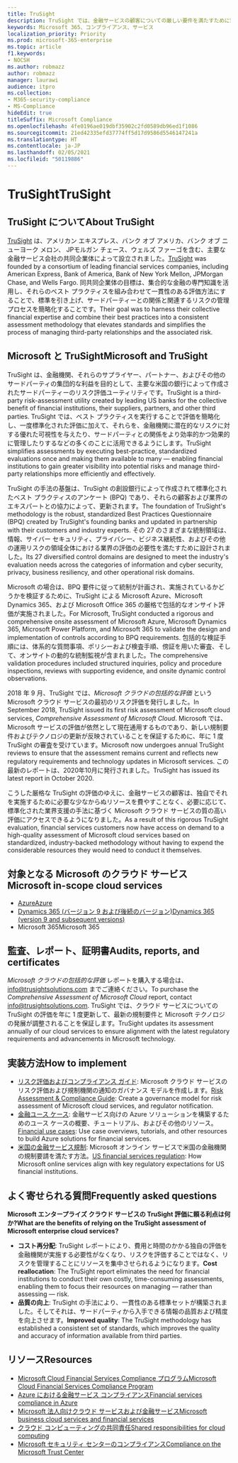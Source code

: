 ```yaml
---
title: TruSight
description: TruSight では、金融サービスの顧客についての厳しい要件を満たすために策定された Microsoft クラウド サービスの包括的なリスク評価を実施しました。
keywords: Microsoft 365、コンプライアンス、サービス
localization_priority: Priority
ms.prod: microsoft-365-enterprise
ms.topic: article
f1.keywords:
- NOCSH
ms.author: robmazz
author: robmazz
manager: laurawi
audience: itpro
ms.collection:
- M365-security-compliance
- MS-Compliance
hideEdit: true
titleSuffix: Microsoft Compliance
ms.openlocfilehash: 4fe0196ae019dbf35902c2fd0589db96ed1f1086
ms.sourcegitcommit: 21ed42335efd37774ff5d17d9586d5546147241a
ms.translationtype: HT
ms.contentlocale: ja-JP
ms.lasthandoff: 02/05/2021
ms.locfileid: "50119886"
---
```

# <a name="trusight"></a><span data-ttu-id="a51ed-104">TruSight</span><span class="sxs-lookup"><span data-stu-id="a51ed-104">TruSight</span></span>

## <a name="about-trusight"></a><span data-ttu-id="a51ed-105">TruSight について</span><span class="sxs-lookup"><span data-stu-id="a51ed-105">About TruSight</span></span>

<span data-ttu-id="a51ed-106">[TruSight](https://trusightsolutions.com/) は、アメリカン エキスプレス、バンク オブ アメリカ、バンク オブ ニューヨーク メロン、 JPモルガン チェース、ウェルズ ファーゴを含む、主要な金融サービス会社の共同企業体によって設立されました。</span><span class="sxs-lookup"><span data-stu-id="a51ed-106">[TruSight](https://trusightsolutions.com/) was founded by a consortium of leading financial services companies, including American Express, Bank of America, Bank of New York Mellon, JPMorgan Chase, and Wells Fargo.</span></span> <span data-ttu-id="a51ed-107">同共同企業体の目標は、集合的な金融の専門知識を活用し、それらのベスト プラクティスを組み合わせて一貫性のある評価方法にすることで、標準を引き上げ、サードパーティーとの関係と関連するリスクの管理プロセスを簡略化することです。</span><span class="sxs-lookup"><span data-stu-id="a51ed-107">Their goal was to harness their collective financial expertise and combine their best practices into a consistent assessment methodology that elevates standards and simplifies the process of managing third-party relationships and the associated risk.</span></span>

## <a name="microsoft-and-trusight"></a><span data-ttu-id="a51ed-108">Microsoft と TruSight</span><span class="sxs-lookup"><span data-stu-id="a51ed-108">Microsoft and TruSight</span></span>

<span data-ttu-id="a51ed-109">TruSight は、金融機関、それらのサプライヤー、パートナー、およびその他のサードパーティの集団的な利益を目的として、主要な米国の銀行によって作成されたサードパーティーのリスク評価ユーティリティです。</span><span class="sxs-lookup"><span data-stu-id="a51ed-109">TruSight is a third-party risk-assessment utility created by leading US banks for the collective benefit of financial institutions, their suppliers, partners, and other third parties.</span></span> <span data-ttu-id="a51ed-110">TruSight では、ベスト プラクティスを実行することで評価を簡略化し、一度標準化された評価に加えて、それらを、金融機関に潜在的なリスクに対する優れた可視性を与えたり、サードパーティとの関係をより効率的かつ効果的に管理したりするなどの多くのことに活用できるようにします。</span><span class="sxs-lookup"><span data-stu-id="a51ed-110">TruSight simplifies assessments by executing best-practice, standardized evaluations once and making them available to many — enabling financial institutions to gain greater visibility into potential risks and manage third-party relationships more efficiently and effectively.</span></span>

<span data-ttu-id="a51ed-111">TruSight の手法の基盤は、TruSight の創設銀行によって作成されて標準化されたベスト プラクティスのアンケート (BPQ) であり、それらの顧客および業界のエキスパートとの協力によって、更新されます。</span><span class="sxs-lookup"><span data-stu-id="a51ed-111">The foundation of TruSight's methodology is the robust, standardized Best Practices Questionnaire (BPQ) created by TruSight's founding banks and updated in partnership with their customers and industry experts.</span></span> <span data-ttu-id="a51ed-112">その 27 のさまざまな統制領域は、情報、サイバー セキュリティ、プライバシー、ビジネス継続性、およびその他の運用リスクの領域全体における業界の評価の必要性を満たすために設計されました。</span><span class="sxs-lookup"><span data-stu-id="a51ed-112">Its 27 diversified control domains are designed to meet the industry's evaluation needs across the categories of information and cyber security, privacy, business resiliency, and other operational risk domains.</span></span>

<span data-ttu-id="a51ed-113">Microsoft の場合は、BPQ 要件に従って統制が計画され、実施されているかどうかを検証するために、TruSight による Microsoft Azure、Microsoft Dynamics 365、および Microsoft Office 365 の厳格で包括的なオンサイト評価が実施されました。</span><span class="sxs-lookup"><span data-stu-id="a51ed-113">For Microsoft, TruSight conducted a rigorous and comprehensive onsite assessment of Microsoft Azure, Microsoft Dynamics 365, Microsoft Power Platform, and Microsoft 365 to validate the design and implementation of controls according to BPQ requirements.</span></span> <span data-ttu-id="a51ed-114">包括的な検証手順には、体系的な質問事項、ポリシーおよび検査手順、傍証を用いた審査、そして、オンサイトの動的な統制監視が含まれました。</span><span class="sxs-lookup"><span data-stu-id="a51ed-114">The comprehensive validation procedures included structured inquiries, policy and procedure inspections, reviews with supporting evidence, and onsite dynamic control observations.</span></span>

<span data-ttu-id="a51ed-115">2018 年 9 月、TruSight では、*Microsoft クラウドの包括的な評価* という Microsoft クラウド サービスの最初のリスク評価を発行しました。</span><span class="sxs-lookup"><span data-stu-id="a51ed-115">In September 2018, TruSight issued its first risk assessment of Microsoft cloud services, *Comprehensive Assessment of Microsoft Cloud*.</span></span> <span data-ttu-id="a51ed-116">Microsoft では、Microsoft サービスの評価が依然として現在通用するものであり、新しい規制要件およびテクノロジの更新が反映されていることを保証するために、年に 1 度 TruSight の審査を受けています。</span><span class="sxs-lookup"><span data-stu-id="a51ed-116">Microsoft now undergoes annual TruSight reviews to ensure that the assessment remains current and reflects new regulatory requirements and technology updates in Microsoft services.</span></span> <span data-ttu-id="a51ed-117">この最新のレポートは、2020年10月に発行されました。</span><span class="sxs-lookup"><span data-stu-id="a51ed-117">TruSight has issued its latest report in October 2020.</span></span>

<span data-ttu-id="a51ed-118">こうした厳格な TruSight の評価のゆえに、金融サービスの顧客は、独自でそれを実施するために必要な少なからぬリソースを費やすことなく、必要に応じて、標準化された業界支援の手法に基づく Microsoft クラウド サービスの質の高い評価にアクセスできるようになりました。</span><span class="sxs-lookup"><span data-stu-id="a51ed-118">As a result of this rigorous TruSight evaluation, financial services customers now have access on demand to a high-quality assessment of Microsoft cloud services based on standardized, industry-backed methodology without having to expend the considerable resources they would need to conduct it themselves.</span></span>

## <a name="microsoft-in-scope-cloud-services"></a><span data-ttu-id="a51ed-119">対象となる Microsoft のクラウド サービス</span><span class="sxs-lookup"><span data-stu-id="a51ed-119">Microsoft in-scope cloud services</span></span>

- [<span data-ttu-id="a51ed-120">Azure</span><span class="sxs-lookup"><span data-stu-id="a51ed-120">Azure</span></span>](https://aka.ms/AzureCompliance)
- [<span data-ttu-id="a51ed-121">Dynamics 365 (バージョン 9 および後続のバージョン)</span><span class="sxs-lookup"><span data-stu-id="a51ed-121">Dynamics 365 (version 9 and subsequent versions)</span></span>](https://aka.ms/d365-compliance-list)
- <span data-ttu-id="a51ed-122">Microsoft 365</span><span class="sxs-lookup"><span data-stu-id="a51ed-122">Microsoft 365</span></span>

## <a name="audits-reports-and-certificates"></a><span data-ttu-id="a51ed-123">監査、レポート、証明書</span><span class="sxs-lookup"><span data-stu-id="a51ed-123">Audits, reports, and certificates</span></span>

<span data-ttu-id="a51ed-124">*Microsoft クラウドの包括的な評価* レポートを購入する場合は、info@trusightsolutions.com までご連絡ください。</span><span class="sxs-lookup"><span data-stu-id="a51ed-124">To purchase the *Comprehensive Assessment of Microsoft Cloud* report, contact info@trusightsolutions.com.</span></span> <span data-ttu-id="a51ed-125">TruSight では、クラウド サービスについての TruSight の評価を年に 1 度更新して、最新の規制要件と Microsoft テクノロジの発展が調整されることを保証します。</span><span class="sxs-lookup"><span data-stu-id="a51ed-125">TruSight updates its assessment annually of our cloud services to ensure alignment with the latest regulatory requirements and advancements in Microsoft technology.</span></span>

## <a name="how-to-implement"></a><span data-ttu-id="a51ed-126">実装方法</span><span class="sxs-lookup"><span data-stu-id="a51ed-126">How to implement</span></span>

- <span data-ttu-id="a51ed-127">[リスク評価およびコンプライアンス ガイド](https://aka.ms/RiskGovernanceGuide): Microsoft クラウド サービスのリスク評価および規制機関の通知のガバナンス モデルを作成します。</span><span class="sxs-lookup"><span data-stu-id="a51ed-127">[Risk Assessment & Compliance Guide](https://aka.ms/RiskGovernanceGuide): Create a governance model for risk assessment of Microsoft cloud services, and regulator notification.</span></span>
- <span data-ttu-id="a51ed-128">[金融ユース ケース](/azure/industry/financial/): 金融サービス向けの Azure ソリューションを構築するためのユース ケースの概要、チュートリアル、およびその他のリソース。</span><span class="sxs-lookup"><span data-stu-id="a51ed-128">[Financial use cases](/azure/industry/financial/): Use case overviews, tutorials, and other resources to build Azure solutions for financial services.</span></span>
- <span data-ttu-id="a51ed-129">[米国の金融サービス規制](https://aka.ms/FinServ-Guide-US): Microsoft オンライン サービスで米国の金融機関の規制要請を満たす方法。</span><span class="sxs-lookup"><span data-stu-id="a51ed-129">[US financial services regulation](https://aka.ms/FinServ-Guide-US): How Microsoft online services align with key regulatory expectations for US financial institutions.</span></span>

## <a name="frequently-asked-questions"></a><span data-ttu-id="a51ed-130">よく寄せられる質問</span><span class="sxs-lookup"><span data-stu-id="a51ed-130">Frequently asked questions</span></span>

<span data-ttu-id="a51ed-131">**Microsoft エンタープライズ クラウド サービスの TruSight 評価に頼る利点は何か?**</span><span class="sxs-lookup"><span data-stu-id="a51ed-131">**What are the benefits of relying on the TruSight assessment of Microsoft enterprise cloud services?**</span></span>

- <span data-ttu-id="a51ed-132">**コスト再分配**: TruSight レポートにより、費用と時間のかかる独自の評価を金融機関が実施する必要性がなくなり、リスクを評価することではなく、リスクを管理することにリソースを集中させられるようになります。</span><span class="sxs-lookup"><span data-stu-id="a51ed-132">**Cost reallocation**: The TruSight report eliminates the need for financial institutions to conduct their own costly, time-consuming assessments, enabling them to focus their resources on managing — rather than assessing — risk.</span></span>
- <span data-ttu-id="a51ed-133">**品質の向上**: TruSight の手法により、一貫性のある標準セットが構築されました。そしてそれは、サードパーティから入手できる情報の品質および精度を向上させます。</span><span class="sxs-lookup"><span data-stu-id="a51ed-133">**Improved quality**: The TruSight methodology has established a consistent set of standards, which improves the quality and accuracy of information available from third parties.</span></span>

## <a name="resources"></a><span data-ttu-id="a51ed-134">リソース</span><span class="sxs-lookup"><span data-stu-id="a51ed-134">Resources</span></span>

- [<span data-ttu-id="a51ed-135">Microsoft Cloud Financial Services Compliance プログラム</span><span class="sxs-lookup"><span data-stu-id="a51ed-135">Microsoft Cloud Financial Services Compliance Program</span></span>](https://aka.ms/FSCP-Print)
- [<span data-ttu-id="a51ed-136">Azure における金融サービス コンプライアンス</span><span class="sxs-lookup"><span data-stu-id="a51ed-136">Financial services compliance in Azure</span></span>](https://aka.ms/FinServ-Compliance-Azure)
- [<span data-ttu-id="a51ed-137">Microsoft 法人向けクラウド サービスおよび金融サービス</span><span class="sxs-lookup"><span data-stu-id="a51ed-137">Microsoft business cloud services and financial services</span></span>](https://aka.ms/FinServ-Compliance)
- [<span data-ttu-id="a51ed-138">クラウド コンピューティングの共同責任</span><span class="sxs-lookup"><span data-stu-id="a51ed-138">Shared responsibilities for cloud computing</span></span>](https://aka.ms/sharedresponsibility)
- [<span data-ttu-id="a51ed-139">Microsoft セキュリティ センターのコンプライアンス</span><span class="sxs-lookup"><span data-stu-id="a51ed-139">Compliance on the Microsoft Trust Center</span></span>](https://www.microsoft.com/trust-center/compliance/compliance-overview)
